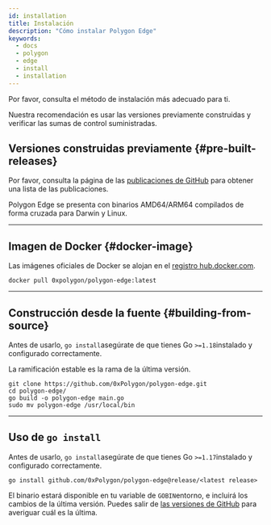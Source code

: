 ```yaml
---
id: installation
title: Instalación
description: "Cómo instalar Polygon Edge"
keywords:
  - docs
  - polygon
  - edge
  - install
  - installation
---
```


Por favor, consulta el método de instalación más adecuado para ti.

Nuestra recomendación es usar las versiones previamente construidas y verificar las sumas de control suministradas.

## Versiones construidas previamente {#pre-built-releases}

Por favor, consulta la página de las [publicaciones de GitHub](https://github.com/0xPolygon/polygon-edge/releases) para obtener una lista de las publicaciones.

Polygon Edge se presenta con binarios AMD64/ARM64 compilados de forma cruzada para Darwin y Linux.

---

## Imagen de Docker {#docker-image}

Las imágenes oficiales de Docker se alojan en el [registro hub.docker.com](https://hub.docker.com/r/0xpolygon/polygon-edge).

`docker pull 0xpolygon/polygon-edge:latest`

---

## Construcción desde la fuente {#building-from-source}

Antes de usarlo, `go install`asegúrate de que tienes Go `>=1.18`instalado y configurado correctamente.

La ramificación estable es la rama de la última versión.

```shell
git clone https://github.com/0xPolygon/polygon-edge.git
cd polygon-edge/
go build -o polygon-edge main.go
sudo mv polygon-edge /usr/local/bin
```

---

## Uso de `go install`

Antes de usarlo, `go install`asegúrate de que tienes Go `>=1.17`instalado y configurado correctamente.

`go install github.com/0xPolygon/polygon-edge@release/<latest release>`

El binario estará disponible en tu variable de `GOBIN`entorno, e incluirá los cambios de la última versión. Puedes salir de [las versiones de GitHub](https://github.com/0xPolygon/polygon-edge/releases) para averiguar cuál es la última.
